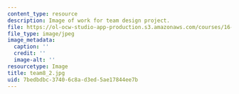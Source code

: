```yaml
---
content_type: resource
description: Image of work for team design project.
file: https://ol-ocw-studio-app-production.s3.amazonaws.com/courses/16-810-engineering-design-and-rapid-prototyping-january-iap-2005/7bedbdbc37406c8ad3ed5ae17844ee7b_team8_2.jpg
file_type: image/jpeg
image_metadata:
  caption: ''
  credit: ''
  image-alt: ''
resourcetype: Image
title: team8_2.jpg
uid: 7bedbdbc-3740-6c8a-d3ed-5ae17844ee7b
---
```

